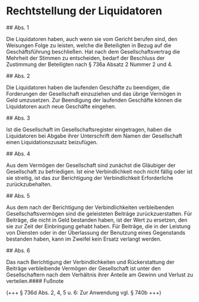 # Rechtstellung der Liquidatoren



\#\# Abs. 1

 Die Liquidatoren haben, auch wenn sie vom Gericht berufen sind, den Weisungen Folge zu leisten, welche die Beteiligten in Bezug auf die Geschäftsführung beschließen. Hat nach dem Gesellschaftsvertrag die Mehrheit der Stimmen zu entscheiden, bedarf der Beschluss der Zustimmung der Beteiligten nach § 736a Absatz 2 Nummer 2 und 4\.

\#\# Abs. 2

 Die Liquidatoren haben die laufenden Geschäfte zu beendigen, die Forderungen der Gesellschaft einzuziehen und das übrige Vermögen in Geld umzusetzen. Zur Beendigung der laufenden Geschäfte können die Liquidatoren auch neue Geschäfte eingehen.

\#\# Abs. 3

 Ist die Gesellschaft im Gesellschaftsregister eingetragen, haben die Liquidatoren bei Abgabe ihrer Unterschrift dem Namen der Gesellschaft einen Liquidationszusatz beizufügen.

\#\# Abs. 4

 Aus dem Vermögen der Gesellschaft sind zunächst die Gläubiger der Gesellschaft zu befriedigen. Ist eine Verbindlichkeit noch nicht fällig oder ist sie streitig, ist das zur Berichtigung der Verbindlichkeit Erforderliche zurückzubehalten.

\#\# Abs. 5

 Aus dem nach der Berichtigung der Verbindlichkeiten verbleibenden Gesellschaftsvermögen sind die geleisteten Beiträge zurückzuerstatten. Für Beiträge, die nicht in Geld bestanden haben, ist der Wert zu ersetzen, den sie zur Zeit der Einbringung gehabt haben. Für Beiträge, die in der Leistung von Diensten oder in der Überlassung der Benutzung eines Gegenstands bestanden haben, kann im Zweifel kein Ersatz verlangt werden.

\#\# Abs. 6

 Das nach Berichtigung der Verbindlichkeiten und Rückerstattung der Beiträge verbleibende Vermögen der Gesellschaft ist unter den Gesellschaftern nach dem Verhältnis ihrer Anteile am Gewinn und Verlust zu verteilen.#### Fußnote

(\+\+\+ § 736d Abs. 2, 4, 5 u. 6: Zur Anwendung vgl. § 740b \+\+\+) 

